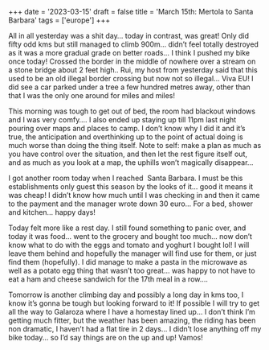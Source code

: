 +++
date = '2023-03-15'
draft = false
title = 'March 15th: Mertola to Santa Barbara'
tags = ['europe']
+++

All in all yesterday was a shit day… today in contrast, was great! Only did fifty odd kms but still managed to climb 900m… didn’t feel totally destroyed as it was a more gradual grade on better roads… I think I pushed my bike once today! Crossed the border in the middle of nowhere over a stream on a stone bridge about 2 feet high.. Rui, my host from yesterday said that this used to be an old illegal border crossing but now not so illegal... Viva EU! I did see a car parked under a tree a few hundred metres away, other than that I was the only one around for miles and miles! 

This morning was tough to get out of bed, the room had blackout windows and I was very comfy…. I also ended up staying up till 11pm last night pouring over maps and places to camp. I don’t know why I did it and it’s true, the anticipation and overthinking up to the point of actual doing is much worse than doing the thing itself. Note to self: make a plan as much as you have control over the situation, and then let the rest figure itself out, and as much as you look at a map, the uphills won’t magically disappear…

I got another room today when I reached  Santa Barbara. I must be this establishments only guest this season by the looks of it… good it means it was cheap! I didn’t know how much until I was checking in and then it came to the payment and the manager wrote down 30 euro… For a bed, shower and kitchen… happy days! 

Today felt more like a rest day. I still found something to panic over, and today it was food… went to the grocery and bought too much... now don’t know what to do with the eggs and tomato and yoghurt I bought lol! I will leave them behind and hopefully the manager will find use for them, or just find them (hopefully). I did manage to make a pasta in the microwave as well as a potato egg thing that wasn’t too great… was happy to not have to eat a ham and cheese sandwich for the 17th meal in a row….

Tomorrow is another climbing day and possibly a long day in kms too, I know it’s gonna be tough but looking forward to it! If possible I will try to get all the way to Galaroza where I have a homestay lined up… I don’t think I’m getting much fitter, but the weather has been amazing, the riding has been non dramatic, I haven’t had a flat tire in 2 days… I didn’t lose anything off my bike today... so I’d say things are on the up and up! Vamos!

